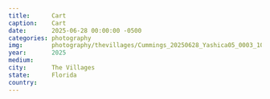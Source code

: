 ```yaml
---
title:  	Cart
caption:	Cart
date:   	2025-06-28 00:00:00 -0500
categories: photography
img:		photography/thevillages/Cummings_20250628_Yashica05_0003_10.jpg
year:		2025
medium:
city:		The Villages
state:		Florida
country:
---
```

